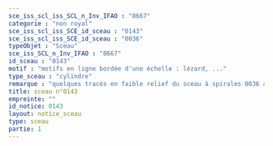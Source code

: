 ```yaml
---
sce_iss_scl_iss_SCL_n_Inv_IFAO : "8667"
categorie : "non royal"
sce_iss_scl_iss_SCE_id_sceau : "0143"
sce_iss_scl_iss_SCE_id_sceau : "0036"
typeObjet : "Sceau"
sce_iss_SCL_n_Inv_IFAO : "8667"
id_sceau : "0143"
motif : "motifs en ligne bordée d'une échelle : lézard, ..."
type_sceau : "cylindre"
remarque : "quelques tracés en faible relief du sceau à spirales 0036 affleurent sous le sceau 00143."
title: sceau n°0143
empreinte: ""
id_notice: 0143
layout: notice_sceau
type: sceau
partie: 1
---
```

